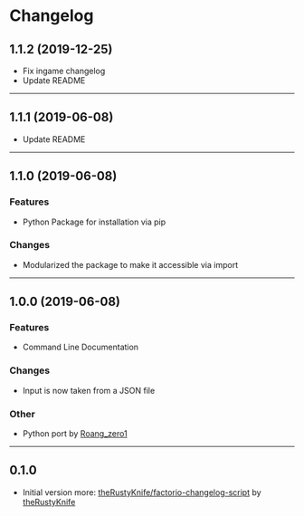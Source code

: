 # Changelog

## 1.1.2 (2019-12-25)

- Fix ingame changelog
- Update README

---

## 1.1.1 (2019-06-08)

- Update README

---

## 1.1.0 (2019-06-08)

### Features

- Python Package for installation via pip

### Changes

- Modularized the package to make it accessible via import

---

## 1.0.0 (2019-06-08)

### Features

- Command Line Documentation

### Changes

- Input is now taken from a JSON file

### Other

- Python port by [Roang_zero1](https://github.com/Roang-zero1/)

---

## 0.1.0

- Initial version more: [theRustyKnife/factorio-changelog-script](https://github.com/theRustyKnife/factorio-changelog-script) by [theRustyKnife](https://github.com/theRustyKnife/)
